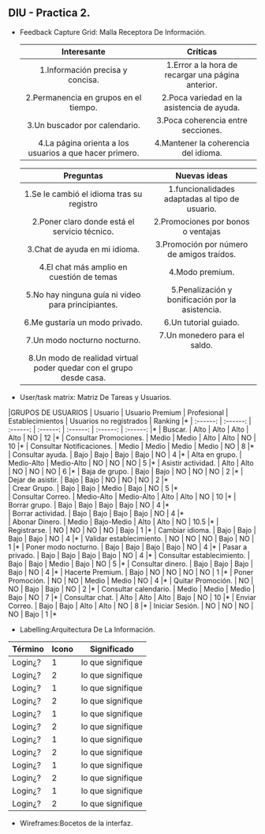 ## DIU - Practica 2.

- Feedback Capture Grid: Malla Receptora De Información.

  | Interesante                                                          | Críticas                                          |
  | :------:                       | :------:        |
  | 1.Información precisa y concisa.                                     | 1.Error a la hora de recargar una página anterior.|       
  | 2.Permanencia en grupos en el tiempo.                                | 2.Poca variedad en la asistencia de ayuda.        |      
  | 3.Un buscador por calendario.                                        | 3.Poca coherencia entre secciones.                |
  | 4.La página orienta a los usuarios a que hacer primero.              | 4.Mantener la coherencia del idioma.              |

  | Preguntas                                                            | Nuevas ideas                                      |
  | :------:                                                             | :------:                                          |
  | 1.Se le cambió el idioma tras su registro                            | 1.funcionalidades adaptadas al tipo de usuario.   |
  | 2.Poner claro donde está el servicio técnico.                        | 2.Promociones por bonos o ventajas                |        
  | 3.Chat de ayuda en mi idioma.                                        | 3.Promoción por número de amigos traídos.         |
  | 4.El chat más amplio en cuestión de temas                            | 4.Modo premium.                                   |
  | 5.No hay ninguna guía ni video para principiantes.                   | 5.Penalización y bonificación por la asistencia.  |    
  | 6.Me gustaría un  modo privado.                                      | 6.Un tutorial guiado.                             |
  | 7.Un modo nocturno nocturno.                                         | 7.Un monedero para el saldo.                      |
  | 8.Un modo de realidad virtual  poder quedar con el grupo desde casa. |                                                   |


- User/task matrix​: Matriz De Tareas y Usuarios.

|GRUPOS DE USUARIOS              | Usuario         | Usuario Premium      | Profesional     | Establecimientos   | Usuarios no registrados  | Ranking  |*
| :------:                       | :------:        | :------:             |  :------:       | :------:           |  :------:                | :------: |*
| Buscar.                        | Alto            |  Alto                |     Alto        | Alto               | NO                       | 12       |*
| Consultar Promociones.         | Medio           |  Medio               |     Alto        | Alto               | NO                       | 10       |*
| Consultar Notificaciones.      | Medio           |  Medio               |     Medio       | Medio              | NO                       | 8        |*
| Consultar ayuda.               | Bajo            |  Bajo                |     Bajo        | Bajo               | NO                       | 4        |*
| Alta en grupo.                 | Medio-Alto      |  Medio-Alto          |     NO          | NO                 | NO                       | 5        |*
| Asistir actividad.             | Alto            |  Alto                |     NO          | NO                 | NO                       | 6        |*
| Baja de grupo.                 | Bajo            |  Bajo                |     NO          | NO                 | NO                       | 2        |*
| Dejar de asistir.              | Bajo            |  Bajo                |     NO          | NO                 | NO                       | 2        |*   
| Crear Grupo.                   | Bajo            |  Bajo                |     Medio       | Bajo               | NO                       | 5        |*  
| Consultar Correo.              | Medio-Alto      |  Medio-Alto          |     Alto        | Alto               | NO                       | 10       |*
| Borrar grupo.                  | Bajo            |  Bajo                |     Bajo        | Bajo               | NO                       | 4        |*  
| Borrar actividad.              | Bajo            |  Bajo                |     Bajo        | Bajo               | NO                       | 4        |*  
| Abonar Dinero.                 | Medio           |  Bajo-Medio          |     Alto        | Alto               | NO                       | 10.5     |*
| Registrarse.                   | NO              |  NO                  |     NO          | NO                 | Bajo                     | 1        |*
| Cambiar idioma.                | Bajo            |  Bajo                |     Bajo        | Bajo               | NO                       | 4        |*
| Validar establecimiento.       | NO              |  NO                  |     NO          | Bajo               | NO                       | 1        |*
| Poner modo nocturno.           | Bajo            |  Bajo                |     Bajo        | Bajo               | NO                       | 4        |*
| Pasar a privado.               | Bajo            |  Bajo                |     Bajo        | Bajo               | NO                       | 4        |*
| Consultar establecimiento.     | Bajo            |  Bajo                |     Medio       | Bajo               | NO                       | 5        |*
| Consultar dinero.              | Bajo            |  Bajo                |     Bajo        | Bajo               | NO                       | 4        |*
| Hacerte Premium.               | Bajo            |  NO                  |     NO          | NO                 | NO                       | 1        |*
| Poner Promoción.               | NO              |  NO                  |     Medio       | Medio              | NO                       | 4        |*
| Quitar Promoción.              | NO              |  NO                  |     Bajo        | Bajo               | NO                       | 2        |*
| Consultar calendario.          | Medio           |  Medio               |     Medio       | Bajo               | NO                       | 7        |*
| Consultar chat.                | Alto            |  Alto                |     Alto        | Bajo               | NO                       | 10       |*
| Enviar Correo.                 | Bajo            |  Bajo                |     Alto        | Alto               | NO                       | 8        |*
| Iniciar Sesión.                | NO              |  NO                  |     NO          | NO                 | Bajo                     | 1        |*

- Labelling:Arquitectura De La Información.

Término | Icono | Significado
| ------------- | ------- | ------- |
|  Login¿?  | 1 | lo que signifique |
|  Login¿?  | 2 | lo que signifique |
|  Login¿?  | 1 | lo que signifique |
|  Login¿?  | 2 | lo que signifique |
|  Login¿?  | 1 | lo que signifique |
|  Login¿?  | 2 | lo que signifique |
|  Login¿?  | 1 | lo que signifique |
|  Login¿?  | 2 | lo que signifique |
|  Login¿?  | 1 | lo que signifique |
|  Login¿?  | 2 | lo que signifique |
|  Login¿?  | 1 | lo que signifique |
|  Login¿?  | 2 | lo que signifique |







- Wireframes:Bocetos de la interfaz.
